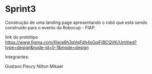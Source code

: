 # Sprint3
Construção de uma landing page apresentando o robô que está sendo construído para o evento da Robocup - FIAP.

link do protótipo
https://www.figma.com/file/a9h3qVqFdh4sGqiFjBCQVK/Untitled?type=design&node-id=0-1&mode=design

Integrantes:

Gustavo Fleury
Nilton Mikael